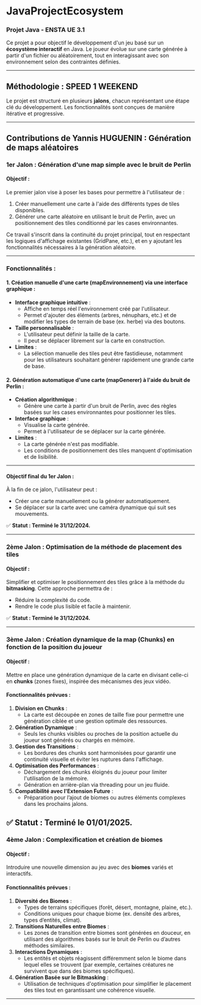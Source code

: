 
# JavaProjectEcosystem

### **Projet Java - ENSTA UE 3.1**

Ce projet a pour objectif le développement d'un jeu basé sur un **écosystème interactif** en Java. Le joueur évolue sur une carte générée à partir d'un fichier ou aléatoirement, tout en interagissant avec son environnement selon des contraintes définies.

---

## **Méthodologie : SPEED 1 WEEKEND**

Le projet est structuré en plusieurs **jalons**, chacun représentant une étape clé du développement. Les fonctionnalités sont conçues de manière itérative et progressive.

---

## **Contributions de Yannis HUGUENIN : Génération de maps aléatoires**

### **1er Jalon : Génération d'une map simple avec le bruit de Perlin**

#### Objectif :
Le premier jalon vise à poser les bases pour permettre à l'utilisateur de :
1. Créer manuellement une carte à l'aide des différents types de tiles disponibles.
2. Générer une carte aléatoire en utilisant le bruit de Perlin, avec un positionnement des tiles conditionné par les cases environnantes.

Ce travail s'inscrit dans la continuité du projet principal, tout en respectant les logiques d'affichage existantes (GridPane, etc.), et en y ajoutant les fonctionnalités nécessaires à la génération aléatoire.

---

### **Fonctionnalités :**

#### 1. **Création manuelle d'une carte (mapEnvironnement) via une interface graphique** :
- **Interface graphique intuitive** :
    - Affiche en temps réel l'environnement créé par l'utilisateur.
    - Permet d'ajouter des éléments (arbres, nénuphars, etc.) et de modifier les types de terrain de base (ex. herbe) via des boutons.
- **Taille personnalisable** :
    - L'utilisateur peut définir la taille de la carte.
    - Il peut se déplacer librement sur la carte en construction.
- **Limites** :
    - La sélection manuelle des tiles peut être fastidieuse, notamment pour les utilisateurs souhaitant générer rapidement une grande carte de base.

#### 2. **Génération automatique d'une carte (mapGenerer) à l'aide du bruit de Perlin** :
- **Création algorithmique** :
    - Génère une carte à partir d'un bruit de Perlin, avec des règles basées sur les cases environnantes pour positionner les tiles.
- **Interface graphique** :
    - Visualise la carte générée.
    - Permet à l'utilisateur de se déplacer sur la carte générée.
- **Limites** :
    - La carte générée n'est pas modifiable.
    - Les conditions de positionnement des tiles manquent d'optimisation et de lisibilité.

---

#### **Objectif final du 1er Jalon :**
À la fin de ce jalon, l'utilisateur peut :
- Créer une carte manuellement ou la générer automatiquement.
- Se déplacer sur la carte avec une caméra dynamique qui suit ses mouvements.

✅ **Statut : Terminé le 31/12/2024.**

---

### **2ème Jalon : Optimisation de la méthode de placement des tiles**

#### Objectif :
Simplifier et optimiser le positionnement des tiles grâce à la méthode du **bitmasking**. Cette approche permettra de :
- Réduire la complexité du code.
- Rendre le code plus lisible et facile à maintenir.

✅ **Statut : Terminé le 31/12/2024.**


---

### **3ème Jalon : Création dynamique de la map (Chunks) en fonction de la position du joueur**

#### Objectif :
Mettre en place une génération dynamique de la carte en divisant celle-ci en **chunks** (zones fixes), inspirée des mécanismes des jeux vidéo.

#### Fonctionnalités prévues :
1. **Division en Chunks** :
   - La carte est découpée en zones de taille fixe pour permettre une génération ciblée et une gestion optimale des ressources.
2. **Génération Dynamique** :
   - Seuls les chunks visibles ou proches de la position actuelle du joueur sont générés ou chargés en mémoire.
3. **Gestion des Transitions** :
   - Les bordures des chunks sont harmonisées pour garantir une continuité visuelle et éviter les ruptures dans l'affichage.
4. **Optimisation des Performances** :
   - Déchargement des chunks éloignés du joueur pour limiter l'utilisation de la mémoire.
   - Génération en arrière-plan via threading pour un jeu fluide.
5. **Compatibilité avec l'Extension Future** :
   - Préparation pour l’ajout de biomes ou autres éléments complexes dans les prochains jalons.

✅ **Statut : Terminé le 01/01/2025.**
---

### **4ème Jalon : Complexification et création de biomes**

#### Objectif :
Introduire une nouvelle dimension au jeu avec des **biomes** variés et interactifs.

#### Fonctionnalités prévues :
1. **Diversité des Biomes** :
   - Types de terrains spécifiques (forêt, désert, montagne, plaine, etc.).
   - Conditions uniques pour chaque biome (ex. densité des arbres, types d’entités, climat).
2. **Transitions Naturelles entre Biomes** :
   - Les zones de transition entre biomes sont générées en douceur, en utilisant des algorithmes basés sur le bruit de Perlin ou d’autres méthodes similaires.
3. **Interactions Dynamiques** :
   - Les entités et objets réagissent différemment selon le biome dans lequel elles se trouvent (par exemple, certaines créatures ne survivent que dans des biomes spécifiques).
4. **Génération Basée sur le Bitmasking** :
   - Utilisation de techniques d'optimisation pour simplifier le placement des tiles tout en garantissant une cohérence visuelle.

--- 


